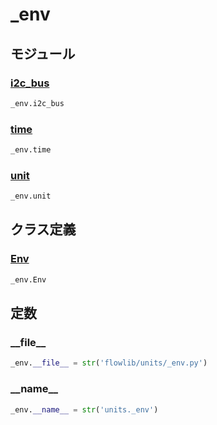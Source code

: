# _env

## モジュール

### [i2c\_bus](../i2c_bus/)
```python
_env.i2c_bus
```

### [time](../time/)
```python
_env.time
```

### [unit](../unit/)
```python
_env.unit
```
## クラス定義
### [Env](../../class/_env.Env/)
```python
_env.Env
```
## 定数
### \_\_file\_\_
```python
_env.__file__ = str('flowlib/units/_env.py')
```
### \_\_name\_\_
```python
_env.__name__ = str('units._env')
```
